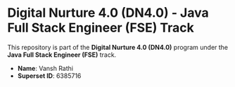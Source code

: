 # Digital Nurture 4.0 (DN4.0) - Java Full Stack Engineer (FSE) Track

This repository is part of the **Digital Nurture 4.0 (DN4.0)** program under the **Java Full Stack Engineer (FSE)** track.

- **Name**: Vansh Rathi
- **Superset ID**: 6385716
